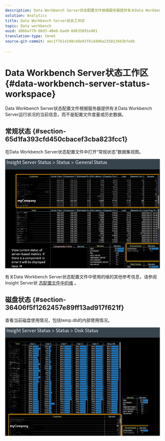 ```yaml
---
description: Data Workbench Server状态配置文件根据服务器提供有关Data Workbench Server运行状况的当前信息，而不是配置文件度量或历史数据。
solution: Analytics
title: Data Workbench Server状态工作区
topic: Data workbench
uuid: d8bba770-86d3-40e6-bae0-8d635891e481
translation-type: tm+mt
source-git-commit: aec1f7b14198cdde91f61d490a235022943bfedb

---
```



# Data Workbench Server状态工作区{#data-workbench-server-status-workspace}

Data Workbench Server状态配置文件根据服务器提供有关Data Workbench Server运行状况的当前信息，而不是配置文件度量或历史数据。

## 常规状态 {#section-65d1fa393cfd450cbacef3cba823fcc1}

在Data Workbench Server状态配置文件中打开“常规状态”数据集视图。

![](assets/Managing_Server_Status.png)

有关Data Workbench Server状态配置文件中使用的维的其他参考信息，请参阅Insight Server状 [态配置文件中的维](../../../home/monitoring-installation/monitoring-appendix/monitoring-servers-profile.md#concept-8cbeb91e99bc42e2b52b22d551423f8a) 。

## 磁盘状态 {#section-36406f5f1262457e89ff13ad917f621f}

查看当前磁盘使用情况，包括temp.db的内部使用情况。

![](assets/Managing_Server_DiskStatus.png)

